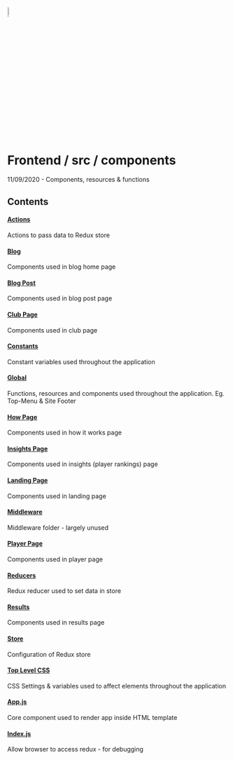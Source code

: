 <img src="https://i.ibb.co/ZXVNVY5/pr-logo-plain-opauq.png" width="7.5%" height="7.5%">

# Frontend / src / components
11/09/2020 - Components, resources & functions

## Contents

#### <a href="https://github.com/andyclarkemedia/Pundits-Review/tree/master/frontend/src/components/actions">Actions</a>
Actions to pass data to Redux store

#### <a href="https://github.com/andyclarkemedia/Pundits-Review/tree/master/frontend/src/components/blog">Blog</a>
Components used in blog home page

#### <a href="https://github.com/andyclarkemedia/Pundits-Review/tree/master/frontend/src/components/blogpost">Blog Post</a>
Components used in blog post page

#### <a href="https://github.com/andyclarkemedia/Pundits-Review/tree/master/frontend/src/components/clubpage">Club Page</a>
Components used in club page

#### <a href="https://github.com/andyclarkemedia/Pundits-Review/tree/master/frontend/src/components/constants">Constants</a>
Constant variables used throughout the application

#### <a href="https://github.com/andyclarkemedia/Pundits-Review/tree/master/frontend/src/components/global">Global</a>
Functions, resources and components used throughout the application. Eg. Top-Menu & Site Footer

#### <a href="https://github.com/andyclarkemedia/Pundits-Review/tree/master/frontend/src/components/howpage">How Page</a>
Components used in how it works page

#### <a href="https://github.com/andyclarkemedia/Pundits-Review/tree/master/frontend/src/components/insightspage">Insights Page</a>
Components used in insights (player rankings) page

#### <a href="https://github.com/andyclarkemedia/Pundits-Review/tree/master/frontend/src/components/landingpage">Landing Page</a>
Components used in landing page

#### <a href="https://github.com/andyclarkemedia/Pundits-Review/tree/master/frontend/src/components/middleware">Middleware</a>
Middleware folder - largely unused

#### <a href="https://github.com/andyclarkemedia/Pundits-Review/tree/master/frontend/src/components/playerpage">Player Page</a>
Components used in player page

#### <a href="https://github.com/andyclarkemedia/Pundits-Review/tree/master/frontend/src/components/reducers">Reducers</a>
Redux reducer used to set data in store

#### <a href="https://github.com/andyclarkemedia/Pundits-Review/tree/master/frontend/src/components/results">Results</a>
Components used in results page

#### <a href="https://github.com/andyclarkemedia/Pundits-Review/tree/master/frontend/src/components/store">Store</a>
Configuration of Redux store

#### <a href="https://github.com/andyclarkemedia/Pundits-Review/tree/master/frontend/src/components/top_level_css">Top Level CSS</a>
CSS Settings & variables used to affect elements throughout the application

#### <a href="https://github.com/andyclarkemedia/Pundits-Review/tree/master/frontend/src/components/App.js">App.js</a>
Core component used to render app inside HTML template

#### <a href="https://github.com/andyclarkemedia/Pundits-Review/tree/master/frontend/src/components/index.js">Index.js</a>
Allow browser to access redux - for debugging
